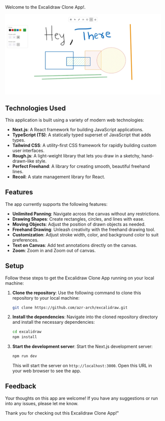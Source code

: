 Welcome to the Excalidraw Clone App!.

![App-Poster](./assets/excalidraw-clone-poster.jpeg)

## Technologies Used

This application is built using a variety of modern web technologies:

-   **Next.js**: A React framework for building JavaScript applications.
-   **TypeScript (TS)**: A statically typed superset of JavaScript that adds types.
-   **Tailwind CSS**: A utility-first CSS framework for rapidly building custom user interfaces.
-   **Rough.js**: A light-weight library that lets you draw in a sketchy, hand-drawn-like style.
-   **Perfect Freehand**: A library for creating smooth, beautiful freehand lines.
-   **Recoil**: A state management library for React.

## Features

The app currently supports the following features:

-   **Unlimited Panning**: Navigate across the canvas without any restrictions.
-   **Drawing Shapes**: Create rectangles, circles, and lines with ease.
-   **Moving Objects**: Adjust the position of drawn objects as needed.
-   **Freehand Drawing**: Unleash creativity with the freehand drawing tool.
-   **Customization**: Adjust stroke width, color, and background color to suit preferences.
-   **Text on Canvas**: Add text annotations directly on the canvas.
-   **Zoom**: Zoom in and Zoom out of canvas.

## Setup

Follow these steps to get the Excalidraw Clone App running on your local machine:

1. **Clone the repository**: Use the following command to clone this repository to your local machine:

    ```bash
    git clone https://github.com/azr-arch/excalidraw.git
    ```

2. **Install the dependencies**: Navigate into the cloned repository directory and install the necessary dependencies:

    ```bash
    cd excalidraw
    npm install
    ```

3. **Start the development server**: Start the Next.js development server:

    ```bash
    npm run dev
    ```

    This will start the server on `http://localhost:3000`. Open this URL in your web browser to see the app.

## Feedback

Your thoughts on this app are welcome! If you have any suggestions or run into any issues, please let me know.

Thank you for checking out this Excalidraw Clone App!"
